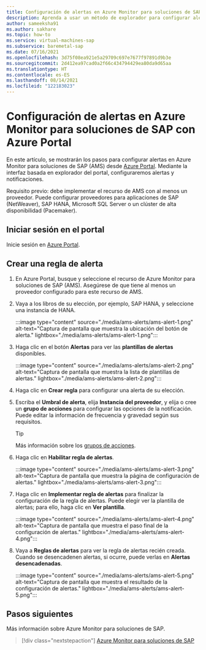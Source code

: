 ```yaml
---
title: Configuración de alertas en Azure Monitor para soluciones de SAP con Azure Portal
description: Aprenda a usar un método de explorador para configurar alertas en Azure Monitor para soluciones de SAP.
author: sameeksha91
ms.author: sakhare
ms.topic: how-to
ms.service: virtual-machines-sap
ms.subservice: baremetal-sap
ms.date: 07/16/2021
ms.openlocfilehash: 3d75f08ea921e5a29709c697e7677f97891d9b3e
ms.sourcegitcommit: 2d412ea97cad0a2f66c434794429ea80da9d65aa
ms.translationtype: HT
ms.contentlocale: es-ES
ms.lasthandoff: 08/14/2021
ms.locfileid: "122183023"
---
```

# <a name="configure-alerts-in-azure-monitor-for-sap-solutions-by-using-the-azure-portal"></a>Configuración de alertas en Azure Monitor para soluciones de SAP con Azure Portal

En este artículo, se mostrarán los pasos para configurar alertas en Azure Monitor para soluciones de SAP (AMS) desde [Azure Portal](https://azure.microsoft.com/features/azure-portal). Mediante la interfaz basada en explorador del portal, configuraremos alertas y notificaciones.

Requisito previo: debe implementar el recurso de AMS con al menos un proveedor. Puede configurar proveedores para aplicaciones de SAP (NetWeaver), SAP HANA, Microsoft SQL Server o un clúster de alta disponibilidad (Pacemaker). 

## <a name="sign-in-to-the-portal"></a>Iniciar sesión en el portal

Inicie sesión en [Azure Portal](https://portal.azure.com).

## <a name="create-an-alert-rule"></a>Crear una regla de alerta

1.  En Azure Portal, busque y seleccione el recurso de Azure Monitor para soluciones de SAP (AMS). Asegúrese de que tiene al menos un proveedor configurado para este recurso de AMS. 
2.  Vaya a los libros de su elección, por ejemplo, SAP HANA, y seleccione una instancia de HANA.

    :::image type="content" source="./media/ams-alerts/ams-alert-1.png" alt-text="Captura de pantalla que muestra la ubicación del botón de alerta." lightbox="./media/ams-alerts/ams-alert-1.png":::
  
3.  Haga clic en el botón **Alertas** para ver las **plantillas de alertas** disponibles.

    :::image type="content" source="./media/ams-alerts/ams-alert-2.png" alt-text="Captura de pantalla que muestra la lista de plantillas de alertas." lightbox="./media/ams-alerts/ams-alert-2.png":::
    
4.  Haga clic en **Crear regla** para configurar una alerta de su elección.
5.  Escriba el **Umbral de alerta**, elija **Instancia del proveedor**, y elija o cree un **grupo de acciones** para configurar las opciones de la notificación. Puede editar la información de frecuencia y gravedad según sus requisitos.

    >[!Tip]
    > Más información sobre los [grupos de acciones](../../../azure-monitor/alerts/action-groups.md). 
    
7.  Haga clic en **Habilitar regla de alertas**.

    :::image type="content" source="./media/ams-alerts/ams-alert-3.png" alt-text="Captura de pantalla que muestra la página de configuración de alertas." lightbox="./media/ams-alerts/ams-alert-3.png":::
    
7.  Haga clic en **Implementar regla de alertas** para finalizar la configuración de la regla de alertas. Puede elegir ver la plantilla de alertas; para ello, haga clic en **Ver plantilla**.

    :::image type="content" source="./media/ams-alerts/ams-alert-4.png" alt-text="Captura de pantalla que muestra el paso final de la configuración de alertas." lightbox="./media/ams-alerts/ams-alert-4.png":::
    
8.  Vaya a **Reglas de alertas** para ver la regla de alertas recién creada. Cuando se desencadenen alertas, si ocurre, puede verlas en **Alertas desencadenadas**.

    :::image type="content" source="./media/ams-alerts/ams-alert-5.png" alt-text="Captura de pantalla que muestra el resultado de la configuración de alertas." lightbox="./media/ams-alerts/ams-alert-5.png":::

## <a name="next-steps"></a>Pasos siguientes

Más información sobre Azure Monitor para soluciones de SAP.

> [!div class="nextstepaction"]
> [Azure Monitor para soluciones de SAP](azure-monitor-overview.md)